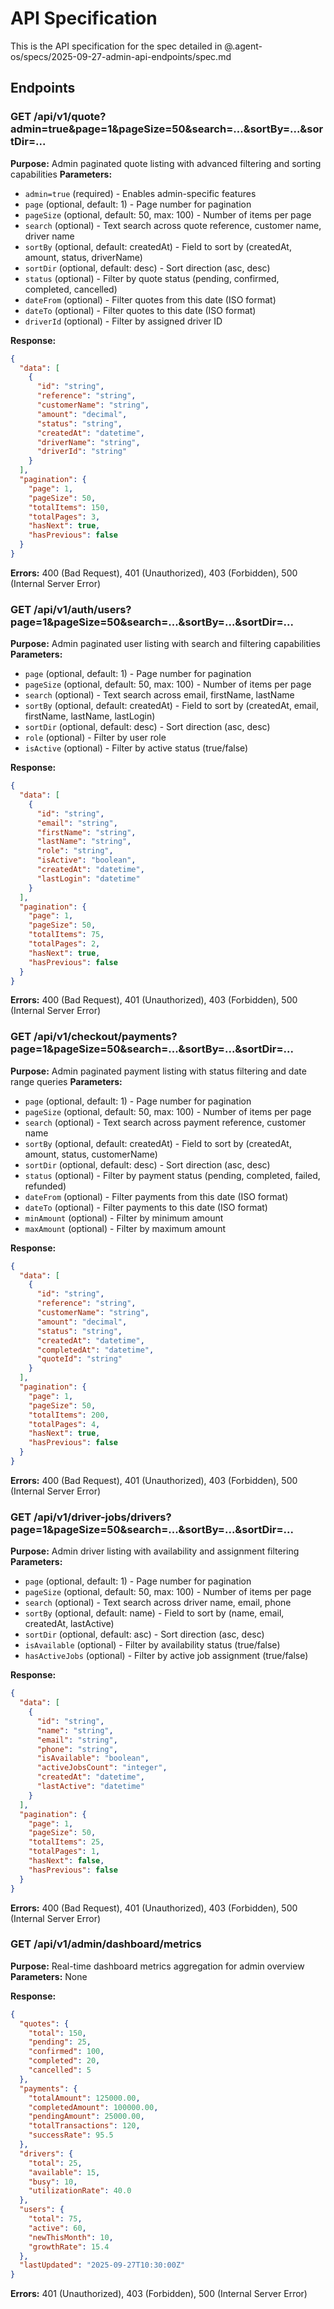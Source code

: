# API Specification

This is the API specification for the spec detailed in @.agent-os/specs/2025-09-27-admin-api-endpoints/spec.md

## Endpoints

### GET /api/v1/quote?admin=true&page=1&pageSize=50&search=...&sortBy=...&sortDir=...

**Purpose:** Admin paginated quote listing with advanced filtering and sorting capabilities
**Parameters:** 
- `admin=true` (required) - Enables admin-specific features
- `page` (optional, default: 1) - Page number for pagination
- `pageSize` (optional, default: 50, max: 100) - Number of items per page
- `search` (optional) - Text search across quote reference, customer name, driver name
- `sortBy` (optional, default: createdAt) - Field to sort by (createdAt, amount, status, driverName)
- `sortDir` (optional, default: desc) - Sort direction (asc, desc)
- `status` (optional) - Filter by quote status (pending, confirmed, completed, cancelled)
- `dateFrom` (optional) - Filter quotes from this date (ISO format)
- `dateTo` (optional) - Filter quotes to this date (ISO format)
- `driverId` (optional) - Filter by assigned driver ID

**Response:** 
```json
{
  "data": [
    {
      "id": "string",
      "reference": "string",
      "customerName": "string",
      "amount": "decimal",
      "status": "string",
      "createdAt": "datetime",
      "driverName": "string",
      "driverId": "string"
    }
  ],
  "pagination": {
    "page": 1,
    "pageSize": 50,
    "totalItems": 150,
    "totalPages": 3,
    "hasNext": true,
    "hasPrevious": false
  }
}
```

**Errors:** 400 (Bad Request), 401 (Unauthorized), 403 (Forbidden), 500 (Internal Server Error)

### GET /api/v1/auth/users?page=1&pageSize=50&search=...&sortBy=...&sortDir=...

**Purpose:** Admin paginated user listing with search and filtering capabilities
**Parameters:**
- `page` (optional, default: 1) - Page number for pagination
- `pageSize` (optional, default: 50, max: 100) - Number of items per page
- `search` (optional) - Text search across email, firstName, lastName
- `sortBy` (optional, default: createdAt) - Field to sort by (createdAt, email, firstName, lastName, lastLogin)
- `sortDir` (optional, default: desc) - Sort direction (asc, desc)
- `role` (optional) - Filter by user role
- `isActive` (optional) - Filter by active status (true/false)

**Response:**
```json
{
  "data": [
    {
      "id": "string",
      "email": "string",
      "firstName": "string",
      "lastName": "string",
      "role": "string",
      "isActive": "boolean",
      "createdAt": "datetime",
      "lastLogin": "datetime"
    }
  ],
  "pagination": {
    "page": 1,
    "pageSize": 50,
    "totalItems": 75,
    "totalPages": 2,
    "hasNext": true,
    "hasPrevious": false
  }
}
```

**Errors:** 400 (Bad Request), 401 (Unauthorized), 403 (Forbidden), 500 (Internal Server Error)

### GET /api/v1/checkout/payments?page=1&pageSize=50&search=...&sortBy=...&sortDir=...

**Purpose:** Admin paginated payment listing with status filtering and date range queries
**Parameters:**
- `page` (optional, default: 1) - Page number for pagination
- `pageSize` (optional, default: 50, max: 100) - Number of items per page
- `search` (optional) - Text search across payment reference, customer name
- `sortBy` (optional, default: createdAt) - Field to sort by (createdAt, amount, status, customerName)
- `sortDir` (optional, default: desc) - Sort direction (asc, desc)
- `status` (optional) - Filter by payment status (pending, completed, failed, refunded)
- `dateFrom` (optional) - Filter payments from this date (ISO format)
- `dateTo` (optional) - Filter payments to this date (ISO format)
- `minAmount` (optional) - Filter by minimum amount
- `maxAmount` (optional) - Filter by maximum amount

**Response:**
```json
{
  "data": [
    {
      "id": "string",
      "reference": "string",
      "customerName": "string",
      "amount": "decimal",
      "status": "string",
      "createdAt": "datetime",
      "completedAt": "datetime",
      "quoteId": "string"
    }
  ],
  "pagination": {
    "page": 1,
    "pageSize": 50,
    "totalItems": 200,
    "totalPages": 4,
    "hasNext": true,
    "hasPrevious": false
  }
}
```

**Errors:** 400 (Bad Request), 401 (Unauthorized), 403 (Forbidden), 500 (Internal Server Error)

### GET /api/v1/driver-jobs/drivers?page=1&pageSize=50&search=...&sortBy=...&sortDir=...

**Purpose:** Admin driver listing with availability and assignment filtering
**Parameters:**
- `page` (optional, default: 1) - Page number for pagination
- `pageSize` (optional, default: 50, max: 100) - Number of items per page
- `search` (optional) - Text search across driver name, email, phone
- `sortBy` (optional, default: name) - Field to sort by (name, email, createdAt, lastActive)
- `sortDir` (optional, default: asc) - Sort direction (asc, desc)
- `isAvailable` (optional) - Filter by availability status (true/false)
- `hasActiveJobs` (optional) - Filter by active job assignment (true/false)

**Response:**
```json
{
  "data": [
    {
      "id": "string",
      "name": "string",
      "email": "string",
      "phone": "string",
      "isAvailable": "boolean",
      "activeJobsCount": "integer",
      "createdAt": "datetime",
      "lastActive": "datetime"
    }
  ],
  "pagination": {
    "page": 1,
    "pageSize": 50,
    "totalItems": 25,
    "totalPages": 1,
    "hasNext": false,
    "hasPrevious": false
  }
}
```

**Errors:** 400 (Bad Request), 401 (Unauthorized), 403 (Forbidden), 500 (Internal Server Error)

### GET /api/v1/admin/dashboard/metrics

**Purpose:** Real-time dashboard metrics aggregation for admin overview
**Parameters:** None

**Response:**
```json
{
  "quotes": {
    "total": 150,
    "pending": 25,
    "confirmed": 100,
    "completed": 20,
    "cancelled": 5
  },
  "payments": {
    "totalAmount": 125000.00,
    "completedAmount": 100000.00,
    "pendingAmount": 25000.00,
    "totalTransactions": 120,
    "successRate": 95.5
  },
  "drivers": {
    "total": 25,
    "available": 15,
    "busy": 10,
    "utilizationRate": 40.0
  },
  "users": {
    "total": 75,
    "active": 60,
    "newThisMonth": 10,
    "growthRate": 15.4
  },
  "lastUpdated": "2025-09-27T10:30:00Z"
}
```

**Errors:** 401 (Unauthorized), 403 (Forbidden), 500 (Internal Server Error)
